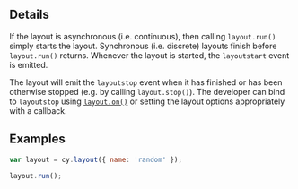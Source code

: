 ## Details

If the layout is asynchronous (i.e. continuous), then calling `layout.run()` simply starts the layout.  Synchronous (i.e. discrete) layouts finish before `layout.run()` returns.  Whenever the layout is started, the `layoutstart` event is emitted.

The layout will emit the `layoutstop` event when it has finished or has been otherwise stopped (e.g. by calling `layout.stop()`).  The developer can bind to `layoutstop` using [`layout.on()`](#layouts/layout-events/layout.on) or setting the layout options appropriately with a callback.


## Examples

```js
var layout = cy.layout({ name: 'random' });

layout.run();
```
